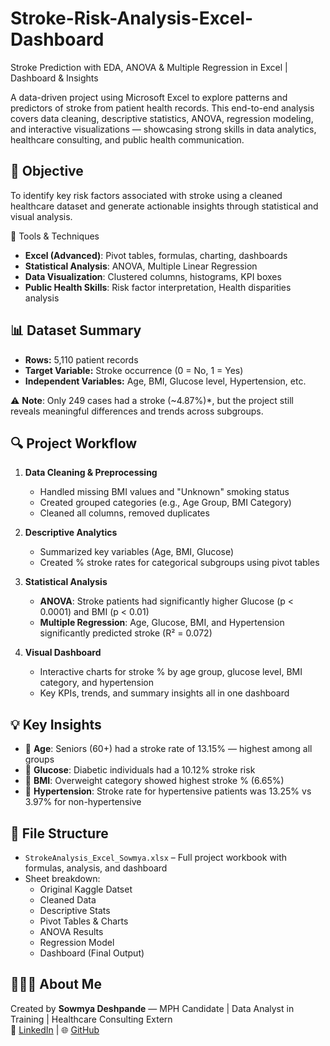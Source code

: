 # Stroke-Risk-Analysis-Excel-Dashboard
Stroke Prediction with EDA, ANOVA &amp; Multiple Regression in Excel | Dashboard &amp; Insights

A data-driven project using Microsoft Excel to explore patterns and predictors of stroke from patient health records. This end-to-end analysis covers data cleaning, descriptive statistics, ANOVA, regression modeling, and interactive visualizations — showcasing strong skills in data analytics, healthcare consulting, and public health communication.

## 📌 Objective
To identify key risk factors associated with stroke using a cleaned healthcare dataset and generate actionable insights through statistical and visual analysis.

🔧 Tools & Techniques
- **Excel (Advanced)**: Pivot tables, formulas, charting, dashboards  
- **Statistical Analysis**: ANOVA, Multiple Linear Regression  
- **Data Visualization**: Clustered columns, histograms, KPI boxes  
- **Public Health Skills**: Risk factor interpretation, Health disparities analysis

## 📊 Dataset Summary
- **Rows:** 5,110 patient records  
- **Target Variable:** Stroke occurrence (0 = No, 1 = Yes)  
- **Independent Variables:** Age, BMI, Glucose level, Hypertension, etc.

⚠️ **Note**: Only 249 cases had a stroke (~4.87%)*, but the project still reveals meaningful differences and trends across subgroups.

## 🔍 Project Workflow

1. **Data Cleaning & Preprocessing**
   - Handled missing BMI values and "Unknown" smoking status
   - Created grouped categories (e.g., Age Group, BMI Category)
   - Cleaned all columns, removed duplicates

2. **Descriptive Analytics**
   - Summarized key variables (Age, BMI, Glucose)  
   - Created % stroke rates for categorical subgroups using pivot tables  

3. **Statistical Analysis**
   - **ANOVA**: Stroke patients had significantly higher Glucose (p < 0.0001) and BMI (p < 0.01)
   - **Multiple Regression**: Age, Glucose, BMI, and Hypertension significantly predicted stroke (R² = 0.072)

4. **Visual Dashboard**
   - Interactive charts for stroke % by age group, glucose level, BMI category, and hypertension  
   - Key KPIs, trends, and summary insights all in one dashboard

## 💡 Key Insights
- 🔹 **Age**: Seniors (60+) had a stroke rate of 13.15% — highest among all groups  
- 🔹 **Glucose**: Diabetic individuals had a 10.12% stroke risk  
- 🔹 **BMI**: Overweight category showed highest stroke % (6.65%)  
- 🔹 **Hypertension**: Stroke rate for hypertensive patients was 13.25% vs 3.97% for non-hypertensive  

## 📁 File Structure
- `StrokeAnalysis_Excel_Sowmya.xlsx` – Full project workbook with formulas, analysis, and dashboard  
- Sheet breakdown:
  - Original Kaggle Datset 
  - Cleaned Data
  - Descriptive Stats
  - Pivot Tables & Charts
  - ANOVA Results
  - Regression Model
  - Dashboard (Final Output)

## 👩🏻‍💻 About Me
Created by **Sowmya Deshpande** — MPH Candidate | Data Analyst in Training | Healthcare Consulting Extern  
🔗 [LinkedIn](https://linkedin.com/in/sowmyadeshpande) | 🌐 [GitHub](https://github.com/DeshpandeSowmya)
